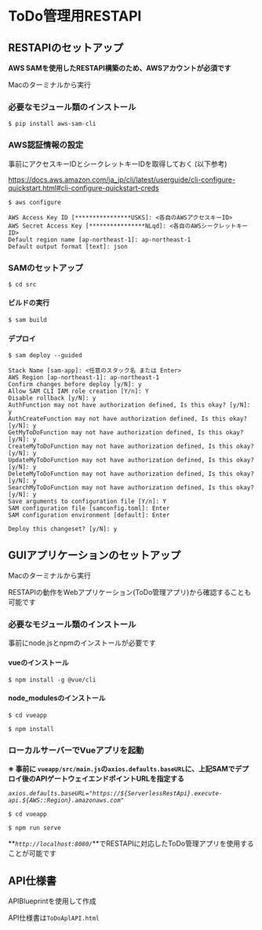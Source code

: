 # ToDo管理用RESTAPI

## RESTAPIのセットアップ

**AWS SAMを使用したRESTAPI構築のため、AWSアカウントが必須です**

Macのターミナルから実行

### 必要なモジュール類のインストール

```
$ pip install aws-sam-cli
```


### AWS認証情報の設定
事前にアクセスキーIDとシークレットキーIDを取得しておく (以下参考)

https://docs.aws.amazon.com/ja_jp/cli/latest/userguide/cli-configure-quickstart.html#cli-configure-quickstart-creds

```
$ aws configure

AWS Access Key ID [****************USKS]: <各自のAWSアクセスキーID>
AWS Secret Access Key [****************NLqd]: <各自のAWSシークレットキーID>
Default region name [ap-northeast-1]: ap-northeast-1
Default output format [text]: json

```

### SAMのセットアップ

```
$ cd src
```

#### ビルドの実行

```
$ sam build
```

#### デプロイ

```
$ sam deploy --guided

Stack Name [sam-app]: <任意のスタック名 または Enter>
AWS Region [ap-northeast-1]: ap-northeast-1
Confirm changes before deploy [y/N]: y
Allow SAM CLI IAM role creation [Y/n]: Y
Disable rollback [y/N]: y
AuthFunction may not have authorization defined, Is this okay? [y/N]: y
AuthCreateFunction may not have authorization defined, Is this okay? [y/N]: y
GetMyToDoFunction may not have authorization defined, Is this okay? [y/N]: y
CreateMyToDoFunction may not have authorization defined, Is this okay? [y/N]: y
UpdateMyToDoFunction may not have authorization defined, Is this okay? [y/N]: y
DeleteMyToDoFunction may not have authorization defined, Is this okay? [y/N]: y
SearchMyToDoFunction may not have authorization defined, Is this okay? [y/N]: y
Save arguments to configuration file [Y/n]: Y
SAM configuration file [samconfig.toml]: Enter
SAM configuration environment [default]: Enter

Deploy this changeset? [y/N]: y

```

## GUIアプリケーションのセットアップ

Macのターミナルから実行

RESTAPIの動作をWebアプリケーション(ToDo管理アプリ)から確認することも可能です

### 必要なモジュール類のインストール

事前にnode.jsとnpmのインストールが必要です

#### vueのインストール

`$ npm install -g @vue/cli`

#### node_modulesのインストール

```
$ cd vueapp
```

```
$ npm install
```

### ローカルサーバーでVueアプリを起動

__※ 事前に `vueapp/src/main.js`の`axios.defaults.baseURL`に、上記SAMでデプロイ後のAPIゲートウェイエンドポイントURLを指定する__

*`axios.defaults.baseURL="https://${ServerlessRestApi}.execute-api.${AWS::Region}.amazonaws.com"`*

```
$ cd vueapp
```

```
$ npm run serve
```

**_`http://localhost:8080/`_**でRESTAPIに対応したToDo管理アプリを使用することが可能です

## API仕様書

APIBlueprintを使用して作成

API仕様書は`ToDoAplAPI.html`




